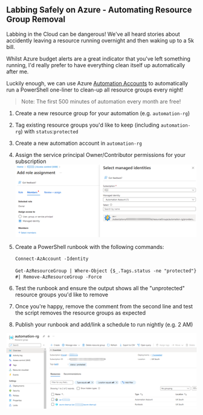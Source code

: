 ## Labbing Safely on Azure - Automating Resource Group Removal

Labbing in the Cloud can be dangerous! We've all heard stories about accidently leaving a resource running overnight and then waking up to a 5k bill.

Whilst Azure budget alerts are a great indicator that you've left something running, I'd really prefer to have everything clean itself up automatically after me.

Luckily enough, we can use Azure [Automation Accounts](https://learn.microsoft.com/en-us/azure/automation/automation-create-standalone-account?tabs=azureportal) to automatically run a PowerShell one-liner to clean-up all resource groups every night!

> Note: The first 500 minutes of automation every month are free!

1. Create a new resource group for your automation (e.g. `automation-rg`)
1. Tag existing resource groups you'd like to keep (including `automation-rg`) with `status`:`protected`
1. Create a new automation account in `automation-rg`
1. Assign the service principal Owner/Contributor permissions for your subscription
![iam.png](/img/2022-11-14-labbing-safely-azure/iam.png)
1. Create a PowerShell runbook with the following commands:

    ```
    Connect-AzAccount -Identity

    Get-AzResourceGroup | Where-Object {$_.Tags.status -ne "protected"} #| Remove-AzResourceGroup -Force
    ```

1. Test the runbook and ensure the output shows all the "unprotected" resource groups you'd like to remove
1. Once you're happy, remove the comment from the second line and test the script removes the resource groups as expected
1. Publish your runbook and add/link a schedule to run nightly (e.g. 2 AM)

![automation-rg.png](/img/2022-11-14-labbing-safely-azure/automation-rg.png)